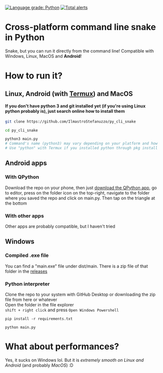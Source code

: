 [![Language grade: Python](https://img.shields.io/lgtm/grade/python/g/IlmastroStefanuzzo/py_cli_snake.svg?logo=lgtm&logoWidth=18)](https://lgtm.com/projects/g/IlmastroStefanuzzo/py_cli_snake/context:python) [![Total alerts](https://img.shields.io/lgtm/alerts/g/IlmastroStefanuzzo/py_cli_snake.svg?logo=lgtm&logoWidth=18)](https://lgtm.com/projects/g/IlmastroStefanuzzo/py_cli_snake/alerts/)

# Cross-platform command line snake in Python
Snake, but you can run it directly from the command line! Compatible with Windows, Linux, MacOS and **Android**!

# How to run it?
## Linux, Android (with [Termux](https://termux.com/)) and MacOS
#### If you don't have python 3 and git installed yet (if you're using Linux python probably is), just search online how to install them
```bash
git clone https://github.com/IlmastroStefanuzzo/py_cli_snake
```
```bash
cd py_cli_snake
```
```bash
python3 main.py
# Command's name (python3) may vary depending on your platform and how you installed python
# Use "python" with Termux if you installed python through pkg install python
```
## Android apps
### With QPython
Download the repo on your phone, then just [download the QPython app](https://play.google.com/store/apps/details?id=org.qpython.qpy3), go to editor, press on the folder icon on the top-right, navigate to the folder where you saved the repo and click on main.py. Then tap on the triangle at the bottom
### With other apps
Other apps are probably compatible, but I haven't tried
## Windows
### Compiled .exe file
You can find a "main.exe" file under dist/main. There is a zip file of that folder in the [releases](https://github.com/IlmastroStefanuzzo/py_cli_snake/releases/)
### Python interpreter
Clone the repo to your system with GitHub Desktop or downloading the zip file from here or whatever  
Open the folder in the file explorer  
`shift + right click` and press `Open Windows Powershell`
```shell
pip install -r requirements.txt
```
```shell
python main.py
```

# What about performances?
Yes, it sucks on Windows lol. But it is *extremely smooth on Linux and Android* (and probably *MacOS*) :D
